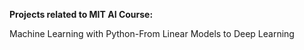 **Projects related to MIT AI Course:**

Machine Learning with Python-From Linear Models to Deep Learning
